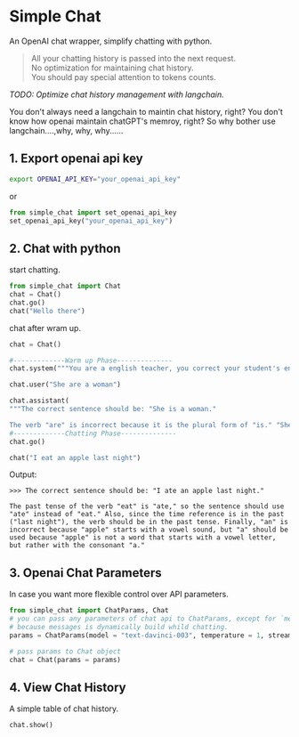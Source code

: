 # Simple Chat


An OpenAI chat wrapper, simplify chatting with python.
> All your chatting history is passed into the next request.    
> No optimization for maintaining chat history.      
> You should pay special attention to tokens counts.    

*TODO: Optimize chat history management with langchain.*    

You don't always need a langchain to maintin chat history, right?
You don't know how openai maintain chatGPT's memroy, right?
So why bother use langchain....,why, why, why......

## 1. Export openai api key
```bash
export OPENAI_API_KEY="your_openai_api_key"
```
or
```python
from simple_chat import set_openai_api_key
set_openai_api_key("your_openai_api_key")
```

## 2. Chat with python
start chatting.
```python
from simple_chat import Chat
chat = Chat()
chat.go()
chat("Hello there")
```

chat after wram up.
```python
chat = Chat()

#-------------Warm up Phase--------------
chat.system("""You are a english teacher, you correct your student's english. Point out every misktasks that they make. and correct them.""")

chat.user("She are a woman")

chat.assistant(
"""The correct sentence should be: "She is a woman."

The verb "are" is incorrect because it is the plural form of "is." "She" is a singular subject, so it requires a singular verb "is.""")
#-------------Chatting Phase--------------
chat.go()

chat("I eat an apple last night")


```
Output:
```
>>> The correct sentence should be: "I ate an apple last night."

The past tense of the verb "eat" is "ate," so the sentence should use "ate" instead of "eat." Also, since the time reference is in the past ("last night"), the verb should be in the past tense. Finally, "an" is incorrect because "apple" starts with a vowel sound, but "a" should be used because "apple" is not a word that starts with a vowel letter, but rather with the consonant "a."
```


## 3. Openai Chat Parameters
In case you want more flexible control over API parameters.
```python
from simple_chat import ChatParams, Chat
# you can pass any parameters of chat api to ChatParams, except for `messages`
# because messages is dynamically build whild chatting.
params = ChatParams(model = "text-davinci-003", temperature = 1, stream = False)

# pass params to Chat object
chat = Chat(params = params)

```

## 4. View Chat History
A simple table of chat history.
```
chat.show()
```